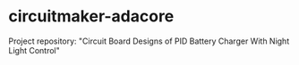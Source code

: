 # circuitmaker-adacore
Project repository: "Circuit Board Designs of PID Battery Charger With Night Light Control"
